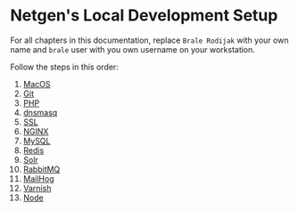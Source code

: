 # Netgen's Local Development Setup

For all chapters in this documentation, replace `Brale Rodijak` with your own
name and `brale` user with you own username on your workstation.

Follow the steps in this order:

1. [MacOS](macos)
1. [Git](git)
1. [PHP](php)
1. [dnsmasq](dnsmasq)
1. [SSL](ssl)
1. [NGINX](nginx)
1. [MySQL](mysql)
1. [Redis](redis)
1. [Solr](solr)
1. [RabbitMQ](rabbitmq)
1. [MailHog](mailhog)
1. [Varnish](varnish)
1. [Node](node)
